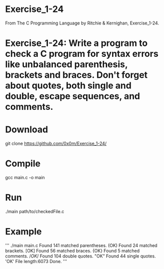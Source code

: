# Exercise_1-24
From The C Programming Language by Ritchie & Kernighan, Exercise_1-24.
# Exercise_1-24: Write a program to check a C program for syntax errors like unbalanced parenthesis, brackets and braces. Don't forget about quotes, both single and double, escape sequences, and comments.

# Download 
git clone https://github.com/0x0m/Exercise_1-24/
# Compile
gcc main.c -o main
# Run
./main path/to/checkedFile.c
# Example
'''
./main main.c
Found 141 matched parentheses.
(OK)
Found 24 matched brackets.
[OK]
Found 56 matched braces.
{OK}
Found 5 matched comments.
/*OK*/
Found 104 double quotes.
"OK"
Found 44 single quotes.
'OK'
File length:6073
Done.
'''

